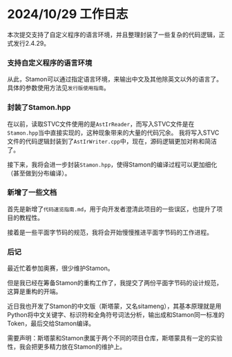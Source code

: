 # 2024/10/29 工作日志

本次提交支持了自定义程序的语言环境，并且整理封装了一些复杂的代码逻辑，正式发行2.4.29。

### 支持自定义程序的语言环境

从此，Stamon可以通过指定语言环境，来输出中文及其他除英文以外的语言了。具体的参数使用方法见``发行版使用指南``。

### 封装了Stamon.hpp

在以前，读取STVC文件使用的是``AstIrReader``，而写入STVC文件是在``Stamon.hpp``当中直接实现的，这种现象带来的大量的代码冗余。
我将写入STVC文件的代码逻辑封装到了``AstIrWriter.cpp``中，现在，源码逻辑更加对称和简洁了。

接下来，我将会进一步封装``Stamon.hpp``，使得Stamon的编译过程可以更加细化（甚至做到分布编译）。

### 新增了一些文档

首先是新增了``代码速览指南.md``，用于向开发者澄清此项目的一些误区，也提升了项目的教程性。

接着是一些平面字节码的规范，我将会开始慢慢推进平面字节码的工作进程。

### 后记

最近忙着参加奥赛，很少维护Stamon。

但是我已经在筹备Stamon的重构工作了，我提交了两份平面字节码的设计规范，这算是重构的开端。

近日我也开发了Stamon的中文版（斯塔蒙，又名sitameng），其基本原理就是用Python将中文关键字、标识符和全角符号词法分析，输出成和Stamon同一标准的Token，最后交给Stamon编译。

需要声明：斯塔蒙和Stamon隶属于两个不同的项目仓库，斯塔蒙具有一定的实验性，我会把更多精力放在Stamon的维护上。